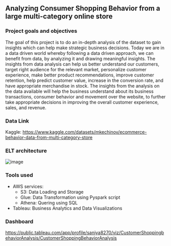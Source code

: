 ## Analyzing Consumer Shopping Behavior from a large multi-category online store

### Project goals and objectives

The goal of this project is to do an in-depth analysis of the dataset to gain insights which can help make strategic business decisions. Today we are in a data driven world whereby following a data driven approach, we can benefit from data, by analyzing it and drawing meaningful insights. The insights from data analysis can help us better understand our customers, target right audience for the relevant market, personalize customer experience, make better product recommendations, improve customer retention, help predict customer value, increase in the conversion rate, and have appropriate merchandise in stock. The insights from the analysis on the data available will help the business understand about its business transactions, consumer behavior and movement over the website, to further take appropriate decisions in improving the overall customer experience, sales, and revenue.


### Data Link

Kaggle: https://www.kaggle.com/datasets/mkechinov/ecommerce-behavior-data-from-multi-category-store


### ELT architecture

![image](https://github.com/27saniya/Customer-Shopping-Behavior-Analysis/assets/101293878/3804e2d6-885d-4363-8e98-4b6b5fa17ebc)

### Tools used

- AWS services:
  - S3: Data Loading and Storage
  - Glue: Data Transformation using Pyspark script
  - Athena: Quering using SQL
- Tableau: Business Analytics and Data Visualizations 

### Dashboard

https://public.tableau.com/app/profile/saniya8270/viz/CustomerShoppingbehaviorAnalysis/CustomerShoppingBehaviorAnalysis




